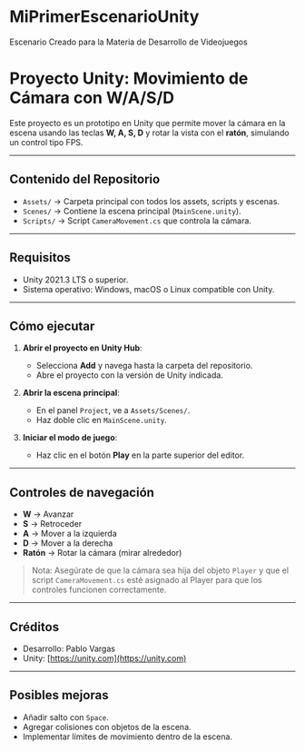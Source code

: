 # MiPrimerEscenarioUnity
Escenario Creado para la Materia de Desarrollo de Videojuegos
# Proyecto Unity: Movimiento de Cámara con W/A/S/D

Este proyecto es un prototipo en Unity que permite mover la cámara en la escena usando las teclas **W, A, S, D** y rotar la vista con el **ratón**, simulando un control tipo FPS.

---

## Contenido del Repositorio

- `Assets/` → Carpeta principal con todos los assets, scripts y escenas.  
- `Scenes/` → Contiene la escena principal (`MainScene.unity`).  
- `Scripts/` → Script `CameraMovement.cs` que controla la cámara.

---

## Requisitos

- Unity 2021.3 LTS o superior.  
- Sistema operativo: Windows, macOS o Linux compatible con Unity.  

---

## Cómo ejecutar

1. **Abrir el proyecto en Unity Hub**:
   - Selecciona **Add** y navega hasta la carpeta del repositorio.
   - Abre el proyecto con la versión de Unity indicada.

2. **Abrir la escena principal**:
   - En el panel `Project`, ve a `Assets/Scenes/`.
   - Haz doble clic en `MainScene.unity`.

3. **Iniciar el modo de juego**:
   - Haz clic en el botón **Play** en la parte superior del editor.

---

## Controles de navegación

- **W** → Avanzar  
- **S** → Retroceder  
- **A** → Mover a la izquierda  
- **D** → Mover a la derecha  
- **Ratón** → Rotar la cámara (mirar alrededor)

> Nota: Asegúrate de que la cámara sea hija del objeto `Player` y que el script `CameraMovement.cs` esté asignado al Player para que los controles funcionen correctamente.

---

## Créditos

- Desarrollo: Pablo Vargas  
- Unity: [https://unity.com](https://unity.com)

---

## Posibles mejoras

- Añadir salto con `Space`.  
- Agregar colisiones con objetos de la escena.  
- Implementar límites de movimiento dentro de la escena.
